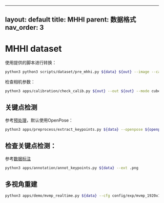 <!--
 * @Date: 2021-11-13 14:54:41
 * @Author: Qing Shuai
 * @LastEditors: Qing Shuai
 * @LastEditTime: 2021-11-13 15:46:14
 * @FilePath: /easymocap-doc/getting_started/data_mhhi.md
-->
---
layout: default
title: MHHI
parent: 数据格式
nav_order: 3
---

# MHHI dataset

使用提供的脚本进行转换：

```bash
python3 python3 scripts/dataset/pre_mhhi.py ${data} ${out} --image --camera
```

检查相机参数：

```bash
python3 apps/calibration/check_calib.py ${out} --out ${out} --mode cube --show --ext .png
```

## 关键点检测

参考[预处理](./preprocess.md)，默认使用OpenPose：

```bash
python3 apps/preprocess/extract_keypoints.py ${data} --openpose ${openpose} --ext .png
```

## 检查关键点检测：

参考[数据标注](../tools/annotation.md)

```bash
python3 apps/annotation/annot_keypoints.py ${data} --ext .png
```

## 多视角重建

```bash
python3 apps/demo/mvmp_realtime.py ${data} --cfg config/exp/mvmp_1920x1080.yml --vis_repro --out ${data}/output --cfg_opts width 1296 height 972 --undis
```


